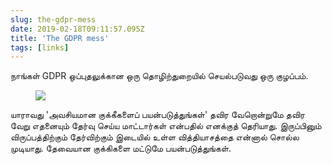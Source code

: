 ```yaml
---
slug: the-gdpr-mess
date: 2019-02-18T09:11:57.095Z
title: 'The GDPR mess'
tags: [links]
---
```

நாங்கள் GDPR ஒப்புதலுக்கான ஒரு தொழிற்துறையில் செயல்படுவது ஒரு குழப்பம்.

<figure>
  <img src="/images/2019-02-18-the-gdpr-mess.jpeg">
</figure>

யாராவது &#39;அவசியமான குக்கீகளைப் பயன்படுத்துங்கள்&#39; தவிர வேறொன்றுமே தவிர வேறு எதனையும் தேர்வு செய்ய மாட்டார்கள் என்பதில் எனக்குத் தெரியாது. இருப்பினும் விருப்பத்திற்கும் தேர்விற்கும் இடையில் உள்ள வித்தியாசத்தை என்னால் சொல்ல முடியாது. தேவையான குக்கிகளை மட்டுமே பயன்படுத்துங்கள்.
